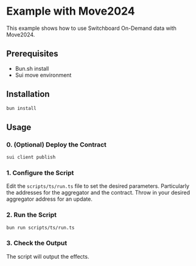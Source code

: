 # Example with Move2024

This example shows how to use Switchboard On-Demand data with Move2024.

## Prerequisites

- Bun.sh install
- Sui move environment

## Installation

```bash
bun install
```

## Usage

### 0. (Optional) Deploy the Contract

```bash
sui client publish
```

### 1. Configure the Script

Edit the `scripts/ts/run.ts` file to set the desired parameters. Particularly the addresses for the aggregator and the contract. Throw in your desired aggregator address for an update.

### 2. Run the Script

```bash
bun run scripts/ts/run.ts
```

### 3. Check the Output

The script will output the effects.
